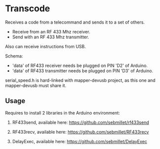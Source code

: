 Transcode
=========

Receives a code from a telecommand and sends it to a set of others.

- Receive from an RF 433 Mhz receiver.
- Send with an RF 433 Mhz transmitter.

Also can receive instructions from USB.

Schema:

- 'data' of RF433 receiver needs be plugged on PIN 'D2' of Arduino.
- 'data' of RF433 transmitter needs be plugged on PIN 'D3' of Arduino.

serial_speed.h is hard-linked with mapper-devusb project, as this one and
mapper-devusb must share it.


Usage
-----

Requires to install 2 libraries in the Arduino environment:

1. RF433send, available here: https://github.com/sebmillet/rf433send

2. RF433recv, available here: https://github.com/sebmillet/RF433recv

3. DelayExec, available here: https://github.com/sebmillet/DelayExec

